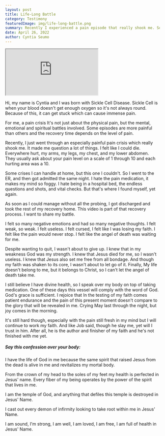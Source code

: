 ```yaml
---
layout: post
title: Life-Long Battle
category: Testimony
featuredImage: img/life-long-battle.png
summary: Recently I experienced a pain episode that really shook me. So, as part of my recovery, I decided to share my battle and testimony.
date: April 26, 2022
author: Cyntia Seumo
---
```


<iframe class="w-10/12 aspect-video mx-auto" src="https://www.youtube.com/embed/lkFmEcpKgcs" allow="encrypted-media; picture-in-picture; web-share" allowfullscreen></iframe>

<p>Hi, my name is Cyntia and I was born with Sickle Cell Disease. Sickle Cell is when your blood doesn't get enough oxygen so it's not always round. Because of this, it can get stuck which can cause immense pain.</p>

<p>For me, a pain crisis It's not just about the physical pain, but the mental, emotional and spiritual battles involved. Some episodes are more painful than others and the recovery time depends on the level of pain.</p>

<p>Recently, I just went through an especially painful pain crisis which really shook me. It made me question a lot of things. I felt like I could die. Everywhere hurt, my arms, my legs, my chest, and my lower abdomen. They usually ask about your pain level on a scale of 1 through 10 and each hurting area was a 10.</p>

<p>Some crises I can handle at home, but this one I couldn't. So I went to the ER, and then got admitted the same night. I hate the pain medication, it makes my mind so foggy. I hate being in a hospital bed, the endless questions and shots, and vital checks. But that's where I found myself, yet again.</p>

<p>As soon as I could manage without all the probing, I got discharged and took the rest of my recovery home. This video is part of that recovery process. I want to share my battle.</p>

<p>I felt so many negative emotions and had so many negative thoughts. I felt weak, so weak. I felt useless. I felt cursed, I felt like I was losing my faith. I felt like the pain would never stop. I felt like the angel of death was waiting for me.</p>

<p>Despite wanting to quit, I wasn't about to give up. I knew that in my weakness God was my strength. I knew that Jesus died for me, so I wasn't useless. I knew that Jesus also set me free from all bondage. And though my faith was shaken to its core, I wasn't about to let go of it. Finally, My life doesn't belong to me, but it belongs to Christ, so I can't let the angel of death take me.</p>

<p>I still believe I have divine health, so I speak over my body on top of taking medication. One of these days this vessel will comply with the word of God. God's grace is sufficient. I rejoice that In the testing of my faith comes patient endurance and the pain of this present moment doesn't compare to the glory that will be revealed in me. Crying May last through the night, but joy comes in the morning.</p>

<p>It's still hard though, especially with the pain still fresh in my mind but I will continue to work my faith. And like Job said, though he slay me, yet will I trust in him. After all, he is the author and finisher of my faith and he's not finished with me yet.</p>

<h5>Say this confession over your body:</h5>

<p>I have the life of God in me because the same spirit that raised Jesus from the dead is alive in me and revitalizes my mortal body. </p>

<p>From the crown of my head to the soles of my feet my health is perfected in Jesus' name. Every fiber of my being operates by the power of the spirit that lives in me. </p>

<p>I am the temple of God, and anything that defiles this temple is destroyed in Jesus' Name. </p>

<p>I cast out every demon of infirmity looking to take root within me in Jesus' Name. </p>

<p>I am sound, I'm strong, I am well, I am loved, I am free, I am full of health in Jesus' Name.</p>
